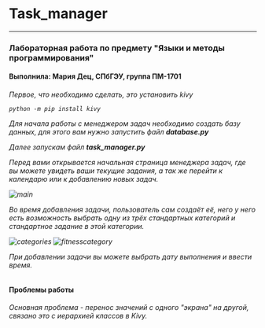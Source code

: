 # Task_manager
<hr>
<h3> Лабораторная работа по предмету "Языки и методы программирования"
<h4> Выполнила: Мария Дец, СПбГЭУ, группа ПМ-1701 
  
<h6>
Первое, что необходимо сделать, это установить kivy
  
```
python -m pip install kivy
```

Для начала работы с менеджером задач необходимо создать базу данных, для этого вам нужно запустить файл **database.py**

Далее запускам файл **task_manager.py**

Перед вами открывается начальная страница менеджера задач, где вы можете увидеть ваши текущие задания, а так же перейти к календарю или к добавлению новых задач.

![main](https://pp.userapi.com/c845522/v845522833/123066/vhXhLzYI4KY.jpg)

Во время добавления задачи, пользователь сам создаёт её, него у него есть возможность выбрать одну из трёх стандартных категорий и стандартное задание в этой категории. 

![categories](https://pp.userapi.com/c845522/v845522833/123088/jBZhpEOmWO4.jpg)
![fitnesscategory](https://pp.userapi.com/c845522/v845522285/1236ea/RhVw7HmLR1k.jpg)

При добавлении задачи вы можете выбрать дату выполнения и ввести время.

<h4> Проблемы работы
<h6> 
Основная проблема - перенос значений с одного "экрана" на другой, связано это с иерархией классов в Kivy.
